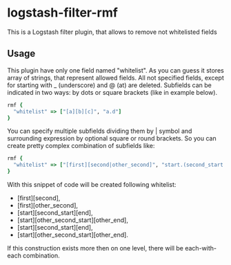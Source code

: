 # logstash-filter-rmf
This is a Logstash filter plugin, that allows to remove not whitelisted fields

## Usage
This plugin have only one field named "whitelist". As you can guess it stores array of strings, that represent allowed fields. All not specified fields, except for starting with _ (underscore) and @ (at) are deleted. Subfields can be indicated in two ways: by dots or square brackets (like in example below).

```ruby
rmf {
  "whitelist" => ["[a][b][c]", "a.d"]
}
```

You can specify multiple subfields dividing them by | symbol and surrounding expression by optional square or round brackets. So you can create pretty complex combination of subfields like:

```ruby
rmf {
  "whitelist" => ["[first][second|other_second]", "start.(second_start|other_second_start).end|other_end"]
}
```

With this snippet of code will be created following whitelist: 
- [first][second], 
- [first][other_second], 
- [start][second_start][end], 
- [start][other_second_start][other_end], 
- [start][second_start][end], 
- [start][other_second_start][other_end]. 


If this construction exists more then on one level, there will be each-with-each combination.
